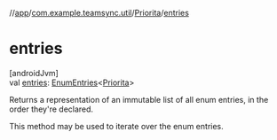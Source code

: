 //[app](../../../index.md)/[com.example.teamsync.util](../index.md)/[Priorita](index.md)/[entries](entries.md)

# entries

[androidJvm]\
val [entries](entries.md): [EnumEntries](https://kotlinlang.org/api/latest/jvm/stdlib/kotlin.enums/-enum-entries/index.html)&lt;[Priorita](index.md)&gt;

Returns a representation of an immutable list of all enum entries, in the order they're declared.

This method may be used to iterate over the enum entries.
